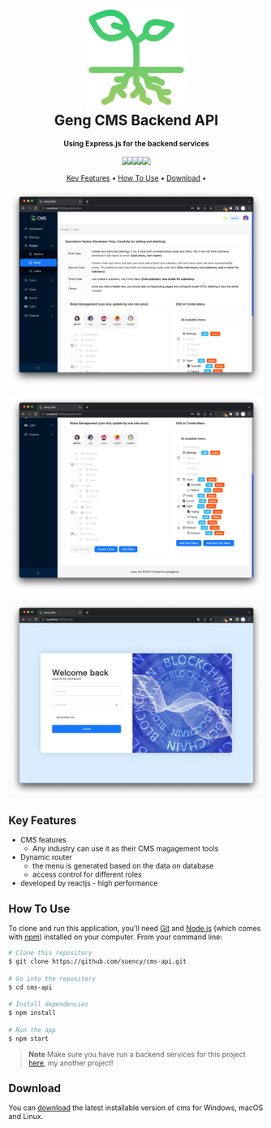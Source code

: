 <h1 align="center">
  <br>
  <img src="https://raw.githubusercontent.com/suency/cms-react/master/src/assets/sprout.png" alt="GengCMS" width="200">
  <br>
  Geng CMS Backend API
  <br>
</h1>

<h4 align="center">Using Express.js for the backend services</h4>

<p align="center">
  <img src="https://badgen.net/badge/license/MIT/green" style="margin-right:-10px">
  <img src="https://badgen.net/github/checks/node-formidable/node-formidable" style="margin-right:-10px">
  <img src="https://badgen.net/badge/npm/8.19.2/blue" style="margin-right:-10px">
  <img src="https://badgen.net/badge/npm/passing/green" style="margin-right:-10px">
  <img src="https://badgen.net/badge/chat/on%20discord/blue">
</p>

<p align="center">
  <a href="#key-features">Key Features</a> •
  <a href="#how-to-use">How To Use</a> •
  <a href="#download">Download</a> •
</p>



![](https://raw.githubusercontent.com/suency/cms-react/master/screenshots/content1.png)

![](https://raw.githubusercontent.com/suency/cms-react/master/screenshots/content2.png)

![](https://raw.githubusercontent.com/suency/cms-react/master/screenshots/login.png)

## Key Features

* CMS features
  - Any industry can use it as their CMS magagement tools
* Dynamic router
  - the menu is generated based on the data on database
  - access control for different roles
* developed by reactjs - high performance

## How To Use

To clone and run this application, you'll need [Git](https://git-scm.com) and [Node.js](https://nodejs.org/en/download/) (which comes with [npm](http://npmjs.com)) installed on your computer. From your command line:

```bash
# Clone this repository
$ git clone https://github.com/suency/cms-api.git

# Go into the repository
$ cd cms-api

# Install dependencies
$ npm install

# Run the app
$ npm start
```

> **Note**
> Make sure you have run a backend services for this project [here](https://github.com/suency/cms-api), my another project!


## Download

You can [download](https://github.com/suency/cms-react.git) the latest installable version of cms for Windows, macOS and Linux.

